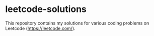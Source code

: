 # leetcode-solutions
This repository contains my solutions for various coding problems on Leetcode (https://leetcode.com/).
